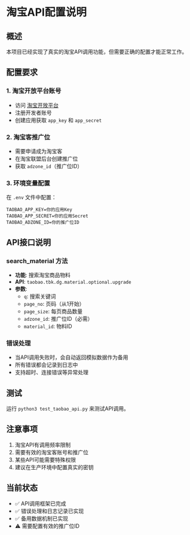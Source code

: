 # 淘宝API配置说明

## 概述
本项目已经实现了真实的淘宝API调用功能，但需要正确的配置才能正常工作。

## 配置要求

### 1. 淘宝开放平台账号
- 访问 [淘宝开放平台](https://open.taobao.com/)
- 注册开发者账号
- 创建应用获取 `app_key` 和 `app_secret`

### 2. 淘宝客推广位
- 需要申请成为淘宝客
- 在淘宝联盟后台创建推广位
- 获取 `adzone_id`（推广位ID）

### 3. 环境变量配置
在 `.env` 文件中配置：
```
TAOBAO_APP_KEY=你的应用Key
TAOBAO_APP_SECRET=你的应用Secret
TAOBAO_ADZONE_ID=你的推广位ID
```

## API接口说明

### search_material 方法
- **功能**: 搜索淘宝商品物料
- **API**: `taobao.tbk.dg.material.optional.upgrade`
- **参数**:
  - `q`: 搜索关键词
  - `page_no`: 页码（从1开始）
  - `page_size`: 每页商品数量
  - `adzone_id`: 推广位ID（必需）
  - `material_id`: 物料ID

### 错误处理
- 当API调用失败时，会自动返回模拟数据作为备用
- 所有错误都会记录到日志中
- 支持超时、连接错误等异常处理

## 测试
运行 `python3 test_taobao_api.py` 来测试API调用。

## 注意事项
1. 淘宝API有调用频率限制
2. 需要有效的淘宝客账号和推广位
3. 某些API可能需要特殊权限
4. 建议在生产环境中配置真实的密钥

## 当前状态
- ✅ API调用框架已完成
- ✅ 错误处理和日志记录已实现
- ✅ 备用数据机制已实现
- ⚠️ 需要配置有效的推广位ID